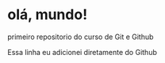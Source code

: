 # olá, mundo!
 primeiro repositorio do curso de Git e Github

Essa linha eu adicionei diretamente do Github
